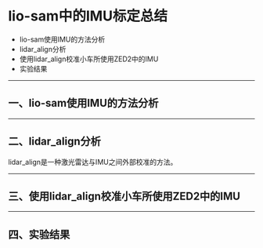 # lio-sam中的IMU标定总结

- lio-sam使用IMU的方法分析
- lidar_align分析
- 使用lidar_align校准小车所使用ZED2中的IMU
- 实验结果

---

## 一、lio-sam使用IMU的方法分析






---

## 二、lidar_align分析

lidar_align是一种激光雷达与IMU之间外部校准的方法。

---


## 三、使用lidar_align校准小车所使用ZED2中的IMU

---

## 四、实验结果